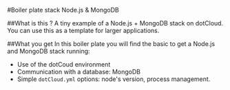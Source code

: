 #Boiler plate stack Node.js & MongoDB

##What is this ?
A tiny example of a Node.js + MongoDB stack on dotCloud.
You can use this as a template for larger applications.

##What you get
In this boiler plate you will find the basic to get a Node.js and MongoDB stack running:
* Use of the dotCoud environment
* Communication with a database: MongoDB
* Simple `dotCloud.yml` options: node's version, process management.
